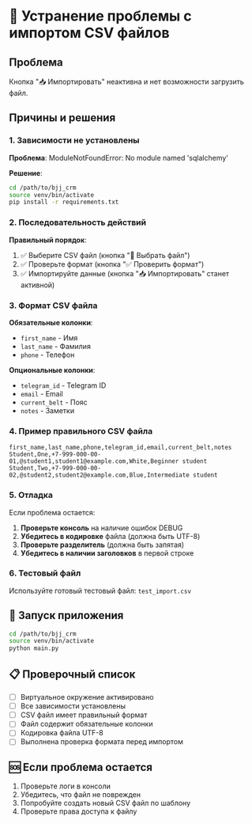 # 🔧 Устранение проблемы с импортом CSV файлов

## Проблема
Кнопка "📥 Импортировать" неактивна и нет возможности загрузить файл.

## Причины и решения

### 1. **Зависимости не установлены**
**Проблема**: ModuleNotFoundError: No module named 'sqlalchemy'

**Решение**:
```bash
cd /path/to/bjj_crm
source venv/bin/activate
pip install -r requirements.txt
```

### 2. **Последовательность действий**
**Правильный порядок**:
1. ✅ Выберите CSV файл (кнопка "📂 Выбрать файл")
2. ✅ Проверьте формат (кнопка "✅ Проверить формат")
3. ✅ Импортируйте данные (кнопка "📥 Импортировать" станет активной)

### 3. **Формат CSV файла**
**Обязательные колонки**:
- `first_name` - Имя
- `last_name` - Фамилия  
- `phone` - Телефон

**Опциональные колонки**:
- `telegram_id` - Telegram ID
- `email` - Email
- `current_belt` - Пояс
- `notes` - Заметки

### 4. **Пример правильного CSV файла**
```csv
first_name,last_name,phone,telegram_id,email,current_belt,notes
Student,One,+7-999-000-00-01,@student1,student1@example.com,White,Beginner student
Student,Two,+7-999-000-00-02,@student2,student2@example.com,Blue,Intermediate student
```

### 5. **Отладка**
Если проблема остается:

1. **Проверьте консоль** на наличие ошибок DEBUG
2. **Убедитесь в кодировке** файла (должна быть UTF-8)
3. **Проверьте разделитель** (должна быть запятая)
4. **Убедитесь в наличии заголовков** в первой строке

### 6. **Тестовый файл**
Используйте готовый тестовый файл: `test_import.csv`

## 🚀 Запуск приложения

```bash
cd /path/to/bjj_crm
source venv/bin/activate
python main.py
```

## 📋 Проверочный список

- [ ] Виртуальное окружение активировано
- [ ] Все зависимости установлены
- [ ] CSV файл имеет правильный формат
- [ ] Файл содержит обязательные колонки
- [ ] Кодировка файла UTF-8
- [ ] Выполнена проверка формата перед импортом

## 🆘 Если проблема остается

1. Проверьте логи в консоли
2. Убедитесь, что файл не поврежден
3. Попробуйте создать новый CSV файл по шаблону
4. Проверьте права доступа к файлу

